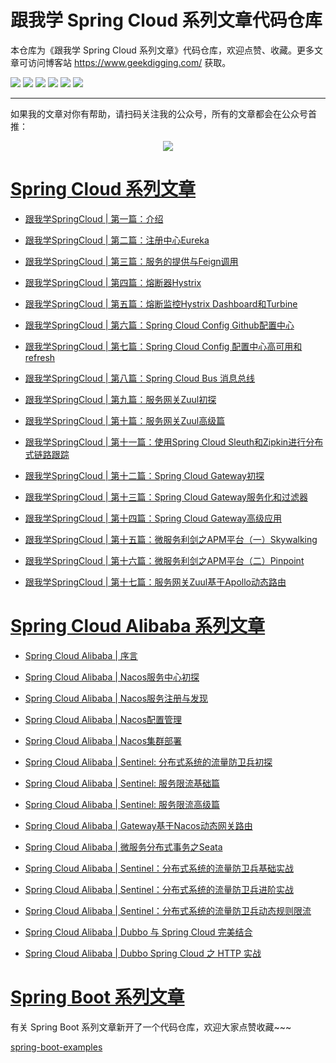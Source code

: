 # 跟我学 Spring Cloud 系列文章代码仓库

本仓库为《跟我学 Spring Cloud 系列文章》代码仓库，欢迎点赞、收藏。更多文章可访问博客站 https://www.geekdigging.com/ 获取。

![](https://img.shields.io/badge/Spring%20Boot-2.1-brightgreen)
![](https://img.shields.io/badge/Mysql-5.7-blue)
![](https://img.shields.io/badge/JDK-1.8-brightgreen)
![](https://img.shields.io/badge/Maven-3.6.0-blue)
![](https://img.shields.io/badge/Spring%20Cloud-Greenwich.SR2-orange)
![](https://img.shields.io/badge/license-MPL--2.0-blue)

***

如果我的文章对你有帮助，请扫码关注我的公众号，所有的文章都会在公众号首推：

<center>
    <img src="https://cdn.geekdigging.com/wechat_qrcode_344.jpg">
</center>

# [Spring Cloud 系列文章](https://www.geekdigging.com/categories/SpringCloud)

* [跟我学SpringCloud | 第一篇：介绍](https://www.geekdigging.com/2019/08/31/597155743/)

* [跟我学SpringCloud | 第二篇：注册中心Eureka](https://www.geekdigging.com/2019/08/31/2114219821/)

* [跟我学SpringCloud | 第三篇：服务的提供与Feign调用](https://www.geekdigging.com/2019/08/31/1421851509/)

* [跟我学SpringCloud | 第四篇：熔断器Hystrix](https://www.geekdigging.com/2019/08/31/824009373/)

* [跟我学SpringCloud | 第五篇：熔断监控Hystrix Dashboard和Turbine](https://www.geekdigging.com/2019/08/31/2746365378/)

* [跟我学SpringCloud | 第六篇：Spring Cloud Config Github配置中心](https://www.geekdigging.com/2019/08/31/2949287387/)

* [跟我学SpringCloud | 第七篇：Spring Cloud Config 配置中心高可用和refresh](https://www.geekdigging.com/2019/08/31/1534935350/)

* [跟我学SpringCloud | 第八篇：Spring Cloud Bus 消息总线](https://www.geekdigging.com/2019/08/31/1728893707/)

* [跟我学SpringCloud | 第九篇：服务网关Zuul初探](https://www.geekdigging.com/2019/08/31/4066697406/)

* [跟我学SpringCloud | 第十篇：服务网关Zuul高级篇](https://www.geekdigging.com/2019/08/31/2025584890/)

* [跟我学SpringCloud | 第十一篇：使用Spring Cloud Sleuth和Zipkin进行分布式链路跟踪](https://www.geekdigging.com/2019/08/31/3982751733/)

* [跟我学SpringCloud | 第十二篇：Spring Cloud Gateway初探](https://www.geekdigging.com/2019/08/31/2648795174/)

* [跟我学SpringCloud | 第十三篇：Spring Cloud Gateway服务化和过滤器](https://www.geekdigging.com/2019/08/31/3321423307/)

* [跟我学SpringCloud | 第十四篇：Spring Cloud Gateway高级应用](https://www.geekdigging.com/2019/08/31/3508644175/)

* [跟我学SpringCloud | 第十五篇：微服务利剑之APM平台（一）Skywalking](https://www.geekdigging.com/2019/08/31/2596671143/)

* [跟我学SpringCloud | 第十六篇：微服务利剑之APM平台（二）Pinpoint](https://www.geekdigging.com/2019/08/31/20951370/)

* [跟我学SpringCloud | 第十七篇：服务网关Zuul基于Apollo动态路由](https://www.geekdigging.com/2019/09/06/350913727/)

# [Spring Cloud Alibaba 系列文章](https://www.geekdigging.com/categories/SpringCloudAlibaba/)

* [Spring Cloud Alibaba | 序言](https://www.geekdigging.com/2019/08/31/2574447504/)

* [Spring Cloud Alibaba | Nacos服务中心初探](https://www.geekdigging.com/2019/08/31/4006904047/)

* [Spring Cloud Alibaba | Nacos服务注册与发现](https://www.geekdigging.com/2019/08/31/3763985100/)

* [Spring Cloud Alibaba | Nacos配置管理](https://www.geekdigging.com/2019/08/31/3656100408/)

* [Spring Cloud Alibaba | Nacos集群部署](https://www.geekdigging.com/2019/08/31/2293861818/)

* [Spring Cloud Alibaba | Sentinel: 分布式系统的流量防卫兵初探](https://www.geekdigging.com/2019/08/31/1086201480/)

* [Spring Cloud Alibaba | Sentinel: 服务限流基础篇](https://www.geekdigging.com/2019/08/31/3540979588/)

* [Spring Cloud Alibaba | Sentinel: 服务限流高级篇](https://www.geekdigging.com/2019/08/31/1179367606/)

* [Spring Cloud Alibaba | Gateway基于Nacos动态网关路由](https://www.geekdigging.com/2019/09/02/661122041/)

* [Spring Cloud Alibaba | 微服务分布式事务之Seata](https://www.geekdigging.com/2019/09/08/1787080252/)

* [Spring Cloud Alibaba | Sentinel：分布式系统的流量防卫兵基础实战](https://www.geekdigging.com/2019/09/10/543536903/)

* [Spring Cloud Alibaba | Sentinel：分布式系统的流量防卫兵进阶实战](https://www.geekdigging.com/2019/09/10/20599420/)

* [Spring Cloud Alibaba | Sentinel：分布式系统的流量防卫兵动态规则限流](https://www.geekdigging.com/2019/09/11/20599420/)

* [Spring Cloud Alibaba | Dubbo 与 Spring Cloud 完美结合](https://www.geekdigging.com/2019/09/17/3112135178/)

* [Spring Cloud Alibaba | Dubbo Spring Cloud 之 HTTP 实战](https://www.geekdigging.com/2019/09/18/3524430571/)

# [Spring Boot 系列文章](https://www.geekdigging.com/categories/SpringBoot/)

有关 Spring Boot 系列文章新开了一个代码仓库，欢迎大家点赞收藏~~~

[spring-boot-examples](https://github.com/meteor1993/spring-boot-examples)